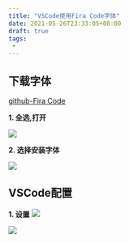```yaml
---
title: "VSCode使用Fira Code字体"
date: 2021-05-26T23:33:05+08:00
draft: true
tags:
 - 
---
```

## 下载字体
[github-Fira Code](https://github.com/tonsky/FiraCode)

**1. 全选,打开**

![](https://gtd-imgs-md.oss-cn-beijing.aliyuncs.com/imgs/20210526233601.png#w60)


**2. 选择安装字体**

![](https://gtd-imgs-md.oss-cn-beijing.aliyuncs.com/imgs/20210526233636.png#w50)


## VSCode配置

**1. 设置**
![](https://gtd-imgs-md.oss-cn-beijing.aliyuncs.com/imgs/20210526234014.png#w60)

![](https://gtd-imgs-md.oss-cn-beijing.aliyuncs.com/imgs/20210526234227.png#w60)